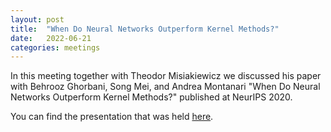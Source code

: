 ```yaml
---
layout: post
title:  "When Do Neural Networks Outperform Kernel Methods?"
date:   2022-06-21
categories: meetings
---
```


In this meeting together with Theodor Misiakiewicz we discussed his paper with Behrooz Ghorbani, Song Mei, and Andrea Montanari
"When Do Neural Networks Outperform Kernel Methods?" published at NeurIPS 2020.

You can find the presentation that was held [here](https://drive.google.com/file/d/1g6mgUZtUQOuqGCxAvvhEm80_ZjU0ZXi8/view?usp=share_link).
